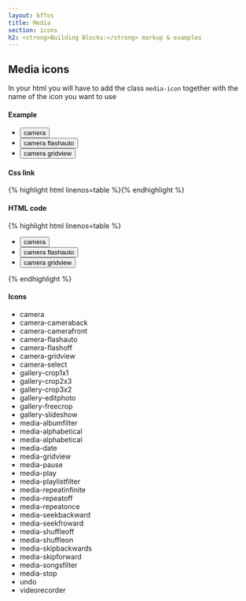 ```yaml
---
layout: bffos
title: Media
section: icons
h2: <strong>Building Blocks:</strong> markup & examples
---
```


## Media icons

In your html you will have to add the class `media-icon` together with the name of the icon you want to use

<div>
  <h4>Example</h4>
  <section class="example icons">
    <div role="toolbar">
      <ul>
        <li><button class="media-icon camera">camera</button></li>
        <li><button class="media-icon camera-flashauto">camera flashauto</button></li>
        <li><button class="media-icon camera-gridview">camera gridview</button></li>
      </ul>
    </div>
  </section>

  <h4>Css link</h4>
  {% highlight html linenos=table %}<link href="(your styles folder)/icons/styles/media_icons.css" rel="stylesheet" type="text/css">{% endhighlight %}

  <h4>HTML code</h4>
  {% highlight html linenos=table %}<div role="toolbar">
  <ul>
    <li><button class="media-icon camera">camera</button></li>
    <li><button class="media-icon camera-flashauto">camera flashauto</button></li>
    <li><button class="media-icon camera-gridview">camera gridview</button></li>
  </ul>
</div>{% endhighlight %}

  <h4>Icons</h4>
  <section class="example icons">
    <ul>
      <li class="media-icon camera"><span>camera</span></li>
      <li class="media-icon camera-cameraback"><span>camera-cameraback</span></li>
      <li class="media-icon camera-camerafront"><span>camera-camerafront</span></li>
      <li class="media-icon camera-flashauto"><span>camera-flashauto</span></li>
      <li class="media-icon camera-flashoff"><span>camera-flashoff</span></li>
      <li class="media-icon camera-gridview"><span>camera-gridview</span></li>
      <li class="media-icon camera-select"><span>camera-select</span></li>
      <li class="media-icon gallery-crop1x1"><span>gallery-crop1x1</span></li>
      <li class="media-icon gallery-crop2x3"><span>gallery-crop2x3</span></li>
      <li class="media-icon gallery-crop3x2"><span>gallery-crop3x2</span></li>
      <li class="media-icon gallery-editphoto"><span>gallery-editphoto</span></li>
      <li class="media-icon gallery-freecrop"><span>gallery-freecrop</span></li>
      <li class="media-icon gallery-slideshow"><span>gallery-slideshow</span></li>
      <li class="media-icon media-albumfilter"><span>media-albumfilter</span></li>
      <li class="media-icon media-alphabetical"><span>media-alphabetical</span></li>
      <li class="media-icon media-artistfilter"><span>media-alphabetical</span></li>
      <li class="media-icon media-date"><span>media-date</span></li>
      <li class="media-icon media-gridview"><span>media-gridview</span></li>
      <li class="media-icon media-pause"><span>media-pause</span></li>
      <li class="media-icon media-play"><span>media-play</span></li>
      <li class="media-icon media-playlistfilter"><span>media-playlistfilter</span></li>
      <li class="media-icon media-repeatinfinite"><span>media-repeatinfinite</span></li>
      <li class="media-icon media-repeatoff"><span>media-repeatoff</span></li>
      <li class="media-icon media-repeatonce"><span>media-repeatonce</span></li>
      <li class="media-icon media-seekbackward"><span>media-seekbackward</span></li>
      <li class="media-icon media-seekfroward"><span>media-seekfroward</span></li>
      <li class="media-icon media-shuffleoff"><span>media-shuffleoff</span></li>
      <li class="media-icon media-shuffleon"><span>media-shuffleon</span></li>
      <li class="media-icon media-skipbackwards"><span>media-skipbackwards</span></li>
      <li class="media-icon media-skipforward"><span>media-skipforward</span></li>
      <li class="media-icon media-songsfilter"><span>media-songsfilter</span></li>
      <li class="media-icon media-stop"><span>media-stop</span></li>
      <li class="media-icon undo"><span>undo</span></li>
      <li class="media-icon videorecorder"><span>videorecorder</span></li>
    </ul>
  </section>
</div>

